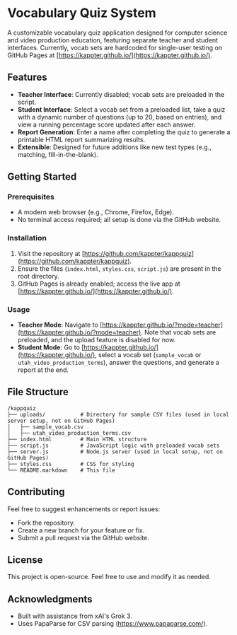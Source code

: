 # Vocabulary Quiz System

A customizable vocabulary quiz application designed for computer science and video production education, featuring separate teacher and student interfaces. Currently, vocab sets are hardcoded for single-user testing on GitHub Pages at [https://kappter.github.io/](https://kappter.github.io/).

## Features
- **Teacher Interface**: Currently disabled; vocab sets are preloaded in the script.
- **Student Interface**: Select a vocab set from a preloaded list, take a quiz with a dynamic number of questions (up to 20, based on entries), and view a running percentage score updated after each answer.
- **Report Generation**: Enter a name after completing the quiz to generate a printable HTML report summarizing results.
- **Extensible**: Designed for future additions like new test types (e.g., matching, fill-in-the-blank).

## Getting Started

### Prerequisites
- A modern web browser (e.g., Chrome, Firefox, Edge).
- No terminal access required; all setup is done via the GitHub website.

### Installation
1. Visit the repository at [https://github.com/kappter/kappquiz](https://github.com/kappter/kappquiz).
2. Ensure the files (`index.html`, `styles.css`, `script.js`) are present in the root directory.
3. GitHub Pages is already enabled; access the live app at [https://kappter.github.io/](https://kappter.github.io/).

### Usage
- **Teacher Mode**: Navigate to [https://kappter.github.io/?mode=teacher](https://kappter.github.io/?mode=teacher). Note that vocab sets are preloaded, and the upload feature is disabled for now.
- **Student Mode**: Go to [https://kappter.github.io/](https://kappter.github.io/), select a vocab set (`sample_vocab` or `utah_video_production_terms`), answer the questions, and generate a report at the end.

## File Structure
```
/kappquiz
├── uploads/           # Directory for sample CSV files (used in local server setup, not on GitHub Pages)
│   ├── sample_vocab.csv
│   ├── utah_video_production_terms.csv
├── index.html         # Main HTML structure
├── script.js          # JavaScript logic with preloaded vocab sets
├── server.js          # Node.js server (used in local setup, not on GitHub Pages)
├── styles.css         # CSS for styling
└── README.markdown    # This file
```

## Contributing
Feel free to suggest enhancements or report issues:
- Fork the repository.
- Create a new branch for your feature or fix.
- Submit a pull request via the GitHub website.

## License
This project is open-source. Feel free to use and modify it as needed.

## Acknowledgments
- Built with assistance from xAI's Grok 3.
- Uses PapaParse for CSV parsing (https://www.papaparse.com/).